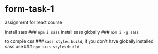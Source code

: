 # form-task-1
assignment for react course

install sass ### `npm i sass`
install sass globally ### `npm i -g sass`

to compile css ### `sass styles:build`, if you don't have globally installed sass use ### `npx sass styles:build`
